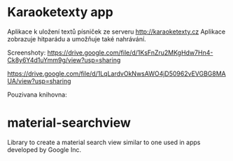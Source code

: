 
# Karaoketexty app
Aplikace k uložení textů písniček ze serveru http://karaoketexty.cz Aplikace zobrazuje hitparádu a umožňuje také nahrávání.

Screenshoty:
https://drive.google.com/file/d/1KsFnZru2MKgHdw7Hn4-Ck8y6Y4d1uYmm9g/view?usp=sharing

https://drive.google.com/file/d/1LqLardvOkNwsAWO4jD50962vEVGBG8MAUA/view?usp=sharing

Pouzivana knihovna:
# material-searchview
Library to create a material search view similar to one used in apps developed by Google Inc. 
